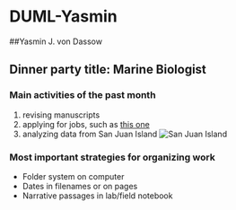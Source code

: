 # DUML-Yasmin
##Yasmin J. von Dassow
## Dinner party title: Marine Biologist

### Main activities of the past month
1. revising manuscripts
2. applying for jobs, such as [this one](http://www.evergreen.edu/facultyhiring/jobs/Ecology-16.htm)
3. analyzing data from San Juan Island
![San Juan Island](http://www.visitsanjuans.com/sites/default/files/photos/AerialFerryMtBaker700330.jpg)

### Most important strategies for organizing work
* Folder system on computer
* Dates in filenames or on pages
* Narrative passages in lab/field notebook
